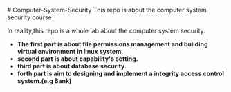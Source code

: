﻿﻿﻿﻿# Computer-System-SecurityThis repo is about the computer system security courseIn reality,this repo is a whole lab about the computer system security.- **The first part is about file permissions management and building virtual environment in linux system.**- **second part is about capability's setting.**- **third part is about database security.**- **forth part is aim to designing and implement a integrity access control system.(e.g Bank)**